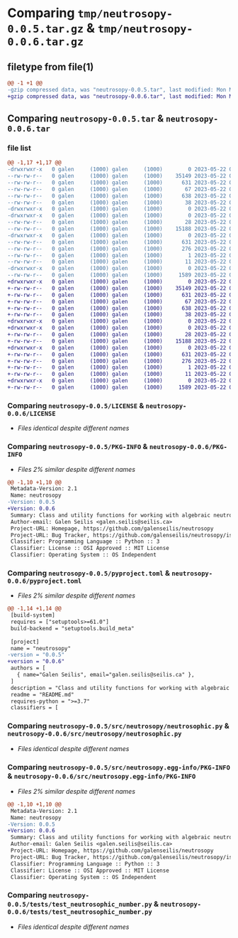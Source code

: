 # Comparing `tmp/neutrosopy-0.0.5.tar.gz` & `tmp/neutrosopy-0.0.6.tar.gz`

## filetype from file(1)

```diff
@@ -1 +1 @@
-gzip compressed data, was "neutrosopy-0.0.5.tar", last modified: Mon May 22 03:17:25 2023, max compression
+gzip compressed data, was "neutrosopy-0.0.6.tar", last modified: Mon May 22 03:22:34 2023, max compression
```

## Comparing `neutrosopy-0.0.5.tar` & `neutrosopy-0.0.6.tar`

### file list

```diff
@@ -1,17 +1,17 @@
-drwxrwxr-x   0 galen     (1000) galen     (1000)        0 2023-05-22 03:17:25.581791 neutrosopy-0.0.5/
--rw-rw-r--   0 galen     (1000) galen     (1000)    35149 2023-05-22 02:18:04.000000 neutrosopy-0.0.5/LICENSE
--rw-rw-r--   0 galen     (1000) galen     (1000)      631 2023-05-22 03:17:25.581791 neutrosopy-0.0.5/PKG-INFO
--rw-rw-r--   0 galen     (1000) galen     (1000)       67 2023-05-22 02:18:04.000000 neutrosopy-0.0.5/README.md
--rw-rw-r--   0 galen     (1000) galen     (1000)      638 2023-05-22 03:16:52.000000 neutrosopy-0.0.5/pyproject.toml
--rw-rw-r--   0 galen     (1000) galen     (1000)       38 2023-05-22 03:17:25.581791 neutrosopy-0.0.5/setup.cfg
-drwxrwxr-x   0 galen     (1000) galen     (1000)        0 2023-05-22 03:17:25.577791 neutrosopy-0.0.5/src/
-drwxrwxr-x   0 galen     (1000) galen     (1000)        0 2023-05-22 03:17:25.581791 neutrosopy-0.0.5/src/neutrosopy/
--rw-rw-r--   0 galen     (1000) galen     (1000)       28 2023-05-22 03:16:26.000000 neutrosopy-0.0.5/src/neutrosopy/__init__.py
--rw-rw-r--   0 galen     (1000) galen     (1000)    15188 2023-05-22 02:53:44.000000 neutrosopy-0.0.5/src/neutrosopy/neutrosophic.py
-drwxrwxr-x   0 galen     (1000) galen     (1000)        0 2023-05-22 03:17:25.581791 neutrosopy-0.0.5/src/neutrosopy.egg-info/
--rw-rw-r--   0 galen     (1000) galen     (1000)      631 2023-05-22 03:17:25.000000 neutrosopy-0.0.5/src/neutrosopy.egg-info/PKG-INFO
--rw-rw-r--   0 galen     (1000) galen     (1000)      276 2023-05-22 03:17:25.000000 neutrosopy-0.0.5/src/neutrosopy.egg-info/SOURCES.txt
--rw-rw-r--   0 galen     (1000) galen     (1000)        1 2023-05-22 03:17:25.000000 neutrosopy-0.0.5/src/neutrosopy.egg-info/dependency_links.txt
--rw-rw-r--   0 galen     (1000) galen     (1000)       11 2023-05-22 03:17:25.000000 neutrosopy-0.0.5/src/neutrosopy.egg-info/top_level.txt
-drwxrwxr-x   0 galen     (1000) galen     (1000)        0 2023-05-22 03:17:25.581791 neutrosopy-0.0.5/tests/
--rw-rw-r--   0 galen     (1000) galen     (1000)     1589 2023-05-22 02:29:06.000000 neutrosopy-0.0.5/tests/test_neutrosophic_number.py
+drwxrwxr-x   0 galen     (1000) galen     (1000)        0 2023-05-22 03:22:34.608807 neutrosopy-0.0.6/
+-rw-rw-r--   0 galen     (1000) galen     (1000)    35149 2023-05-22 02:18:04.000000 neutrosopy-0.0.6/LICENSE
+-rw-rw-r--   0 galen     (1000) galen     (1000)      631 2023-05-22 03:22:34.608807 neutrosopy-0.0.6/PKG-INFO
+-rw-rw-r--   0 galen     (1000) galen     (1000)       67 2023-05-22 02:18:04.000000 neutrosopy-0.0.6/README.md
+-rw-rw-r--   0 galen     (1000) galen     (1000)      638 2023-05-22 03:21:47.000000 neutrosopy-0.0.6/pyproject.toml
+-rw-rw-r--   0 galen     (1000) galen     (1000)       38 2023-05-22 03:22:34.608807 neutrosopy-0.0.6/setup.cfg
+drwxrwxr-x   0 galen     (1000) galen     (1000)        0 2023-05-22 03:22:34.604807 neutrosopy-0.0.6/src/
+drwxrwxr-x   0 galen     (1000) galen     (1000)        0 2023-05-22 03:22:34.604807 neutrosopy-0.0.6/src/neutrosopy/
+-rw-rw-r--   0 galen     (1000) galen     (1000)       28 2023-05-22 03:16:26.000000 neutrosopy-0.0.6/src/neutrosopy/__init__.py
+-rw-rw-r--   0 galen     (1000) galen     (1000)    15188 2023-05-22 02:53:44.000000 neutrosopy-0.0.6/src/neutrosopy/neutrosophic.py
+drwxrwxr-x   0 galen     (1000) galen     (1000)        0 2023-05-22 03:22:34.604807 neutrosopy-0.0.6/src/neutrosopy.egg-info/
+-rw-rw-r--   0 galen     (1000) galen     (1000)      631 2023-05-22 03:22:34.000000 neutrosopy-0.0.6/src/neutrosopy.egg-info/PKG-INFO
+-rw-rw-r--   0 galen     (1000) galen     (1000)      276 2023-05-22 03:22:34.000000 neutrosopy-0.0.6/src/neutrosopy.egg-info/SOURCES.txt
+-rw-rw-r--   0 galen     (1000) galen     (1000)        1 2023-05-22 03:22:34.000000 neutrosopy-0.0.6/src/neutrosopy.egg-info/dependency_links.txt
+-rw-rw-r--   0 galen     (1000) galen     (1000)       11 2023-05-22 03:22:34.000000 neutrosopy-0.0.6/src/neutrosopy.egg-info/top_level.txt
+drwxrwxr-x   0 galen     (1000) galen     (1000)        0 2023-05-22 03:22:34.604807 neutrosopy-0.0.6/tests/
+-rw-rw-r--   0 galen     (1000) galen     (1000)     1589 2023-05-22 02:29:06.000000 neutrosopy-0.0.6/tests/test_neutrosophic_number.py
```

### Comparing `neutrosopy-0.0.5/LICENSE` & `neutrosopy-0.0.6/LICENSE`

 * *Files identical despite different names*

### Comparing `neutrosopy-0.0.5/PKG-INFO` & `neutrosopy-0.0.6/PKG-INFO`

 * *Files 2% similar despite different names*

```diff
@@ -1,10 +1,10 @@
 Metadata-Version: 2.1
 Name: neutrosopy
-Version: 0.0.5
+Version: 0.0.6
 Summary: Class and utility functions for working with algebraic neutrosophic numbers.
 Author-email: Galen Seilis <galen.seilis@seilis.ca>
 Project-URL: Homepage, https://github.com/galenseilis/neutrosopy
 Project-URL: Bug Tracker, https://github.com/galenseilis/neutrosopy/issues
 Classifier: Programming Language :: Python :: 3
 Classifier: License :: OSI Approved :: MIT License
 Classifier: Operating System :: OS Independent
```

### Comparing `neutrosopy-0.0.5/pyproject.toml` & `neutrosopy-0.0.6/pyproject.toml`

 * *Files 2% similar despite different names*

```diff
@@ -1,14 +1,14 @@
 [build-system]
 requires = ["setuptools>=61.0"]
 build-backend = "setuptools.build_meta"
 
 [project]
 name = "neutrosopy"
-version = "0.0.5"
+version = "0.0.6"
 authors = [
   { name="Galen Seilis", email="galen.seilis@seilis.ca" },
 ]
 description = "Class and utility functions for working with algebraic neutrosophic numbers."
 readme = "README.md"
 requires-python = ">=3.7"
 classifiers = [
```

### Comparing `neutrosopy-0.0.5/src/neutrosopy/neutrosophic.py` & `neutrosopy-0.0.6/src/neutrosopy/neutrosophic.py`

 * *Files identical despite different names*

### Comparing `neutrosopy-0.0.5/src/neutrosopy.egg-info/PKG-INFO` & `neutrosopy-0.0.6/src/neutrosopy.egg-info/PKG-INFO`

 * *Files 2% similar despite different names*

```diff
@@ -1,10 +1,10 @@
 Metadata-Version: 2.1
 Name: neutrosopy
-Version: 0.0.5
+Version: 0.0.6
 Summary: Class and utility functions for working with algebraic neutrosophic numbers.
 Author-email: Galen Seilis <galen.seilis@seilis.ca>
 Project-URL: Homepage, https://github.com/galenseilis/neutrosopy
 Project-URL: Bug Tracker, https://github.com/galenseilis/neutrosopy/issues
 Classifier: Programming Language :: Python :: 3
 Classifier: License :: OSI Approved :: MIT License
 Classifier: Operating System :: OS Independent
```

### Comparing `neutrosopy-0.0.5/tests/test_neutrosophic_number.py` & `neutrosopy-0.0.6/tests/test_neutrosophic_number.py`

 * *Files identical despite different names*

